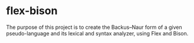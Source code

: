 # flex-bison

The purpose of this project is to create the Backus–Naur form of a given pseudo-language and its lexical and syntax analyzer, using Flex and Bison.
